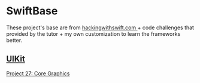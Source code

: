 # SwiftBase

These project's base are from [hackingwithswift.com ](https://www.hackingwithswift.com/read) + code challenges that provided by the tutor + my own customization to learn the frameworks better.


## [UIKit](https://www.hackingwithswift.com/read)

[Project 27: Core Graphics](https://github.com/mamadfrhi/SwiftBase/tree/main/Project27_CoreGraphic)


